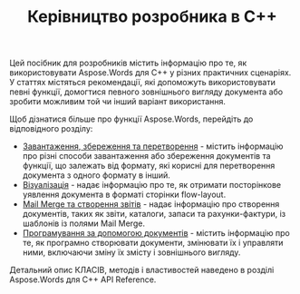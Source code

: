 ﻿---
title: Керівництво розробника в C++
second_title: Aspose.Words для C++
articleTitle: Керівництво для розробника
linktitle: Керівництво для розробника
description: "У цьому посібнику для розробника описані практичні сценарії та поради, які допоможуть вам використовувати певні функції Aspose.Words для C++, досягти певного вигляду документа або реалізувати можливі випадки використання."
type: docs
weight: 20
url: /uk/cpp/developer-guide/
timestamp: 2024-09-25-11-08-55
---

Цей посібник для розробників містить інформацію про те, як використовувати Aspose.Words для C++ у різних практичних сценаріях. У статтях містяться рекомендації, які допоможуть використовувати певні функції, домогтися певного зовнішнього вигляду документа або зробити можливим той чи інший варіант використання.

Щоб дізнатися більше про функції Aspose.Words, перейдіть до відповідного розділу:

- [Завантаження, збереження та перетворення](/words/cpp/loading-saving-and-converting/) - містить інформацію про різні способи завантаження або збереження документів та функції, що залежать від формату, які корисні для перетворення документа з одного формату в інший.
- [Візуалізація](/words/cpp/rendering/) - надає інформацію про те, як отримати посторінкове уявлення документа в форматі сторінки flow-layout.
- [Mail Merge та створення звітів](/words/cpp/mail-merge-and-reporting/) - надає інформацію про створення документів, таких як звіти, каталоги, запаси та рахунки-фактури, із шаблонів із полями Mail Merge.
- [Програмування за допомогою документів](/words/cpp/programming-with-documents/) - містить інформацію про те, як програмно створювати документи, змінювати їх і управляти ними, включаючи зміну їх змісту і зовнішнього вигляду.

Детальний опис КЛАСІВ, методів і властивостей наведено в розділі Aspose.Words для C++ API Reference.
